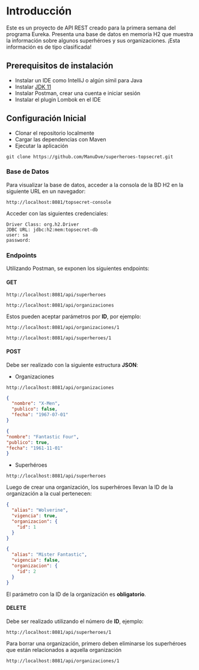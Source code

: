 # Introducción

Este es un proyecto de API REST creado para la primera semana del programa Eureka. Presenta una base de datos en memoria H2 que muestra la información sobre algunos superhéroes y sus organizaciones. ¡Esta información es de tipo clasificada!

## Prerequisitos de instalación

* Instalar un IDE como IntelliJ o algún símil para Java
* Instalar [JDK 11](https://jdk.java.net/java-se-ri/11-MR2)
* Instalar Postman, crear una cuenta e iniciar sesión
* Instalar el plugin Lombok en el IDE


## Configuración Inicial

* Clonar el repositorio localmente
* Cargar las dependencias con Maven
* Ejecutar la aplicación

```
git clone https://github.com/ManuDve/superheroes-topsecret.git
```
### Base de Datos
Para visualizar la base de datos, acceder a la consola de la BD H2 en la siguiente URL en un navegador:
```
http://localhost:8081/topsecret-console
```
Acceder con las siguientes credenciales:
```
Driver Class: org.h2.Driver
JDBC URL: jdbc:h2:mem:topsecret-db
user: sa
password: 
```
### Endpoints
Utilizando Postman, se exponen los siguientes endpoints:

#### GET
```
http://localhost:8081/api/superheroes
```
```
http://localhost:8081/api/organizaciones
```

Estos pueden aceptar parámetros por **ID**, por ejemplo:
```
http://localhost:8081/api/organizaciones/1
```
```
http://localhost:8081/api/superheroes/1
```
#### POST

Debe ser realizado con la siguiente estructura **JSON**:

* Organizaciones
```
http://localhost:8081/api/organizaciones
```
```json
{
  "nombre": "X-Men",
  "publico": false,
  "fecha": "1967-07-01"
}
```
```json
{
"nombre": "Fantastic Four",
"publico": true,
"fecha": "1961-11-01"
}
```
* Superhéroes

```
http://localhost:8081/api/superheroes
```

Luego de crear una organización, los superhéroes llevan la ID de la organización a la cual pertenecen:
```json
{
  "alias": "Wolverine",
  "vigencia": true,
  "organizacion": {
    "id": 1
  }
}
```
```json
{
  "alias": "Mister Fantastic",
  "vigencia": false,
  "organizacion": {
    "id": 2
  }
}
```
El parámetro con la ID de la organización es **obligatorio**.

#### DELETE
Debe ser realizado utilizando el número de **ID**, ejemplo:
```
http://localhost:8081/api/superheroes/1
```
Para borrar una organización, primero deben eliminarse los superhéroes que están relacionados a aquella organización
```
http://localhost:8081/api/organizaciones/1
```